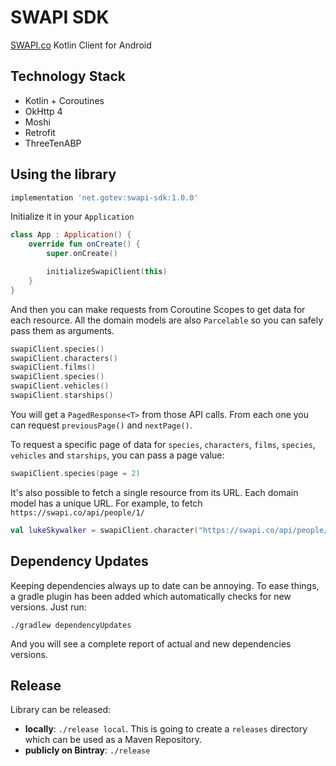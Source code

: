 # SWAPI SDK
[SWAPI.co](https://swapi.co/) Kotlin Client for Android

## Technology Stack
- Kotlin + Coroutines
- OkHttp 4
- Moshi
- Retrofit
- ThreeTenABP

## Using the library
```groovy
implementation 'net.gotev:swapi-sdk:1.0.0'
```

Initialize it in your `Application`

```kotlin
class App : Application() {
    override fun onCreate() {
        super.onCreate()

        initializeSwapiClient(this)
    }
}
```

And then you can make requests from Coroutine Scopes to get data for each resource. All the domain models are also `Parcelable` so you can safely pass them as arguments.

```kotlin
swapiClient.species()
swapiClient.characters()
swapiClient.films()
swapiClient.species()
swapiClient.vehicles()
swapiClient.starships()
```

You will get a `PagedResponse<T>` from those API calls. From each one you can request `previousPage()` and `nextPage()`.

To request a specific page of data for `species`, `characters`, `films`, `species`, `vehicles` and `starships`, you can pass a page value:

```kotlin
swapiClient.species(page = 2)
```

It's also possible to fetch a single resource from its URL. Each domain model has a unique URL. For example, to fetch `https://swapi.co/api/people/1/`

```kotlin
val lukeSkywalker = swapiClient.character("https://swapi.co/api/people/1/")
```

## Dependency Updates
Keeping dependencies always up to date can be annoying. To ease things, a gradle plugin has been added which automatically checks for new versions. Just run:

```
./gradlew dependencyUpdates
```

And you will see a complete report of actual and new dependencies versions.

## Release
Library can be released:
- **locally**: `./release local`. This is going to create a `releases` directory which can be used as a Maven Repository.
- **publicly on Bintray**: `./release`
